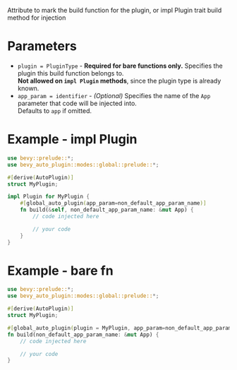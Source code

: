 Attribute to mark the build function for the plugin, or impl Plugin trait build method for injection

# Parameters
- `plugin = PluginType` - **Required for bare functions only.** Specifies the plugin this build function belongs to.  
  **Not allowed on `impl Plugin` methods**, since the plugin type is already known.
- `app_param = identifier` - *(Optional)* Specifies the name of the `App` parameter that code will be injected into.  
  Defaults to `app` if omitted.

# Example - impl Plugin
```rust
use bevy::prelude::*;
use bevy_auto_plugin::modes::global::prelude::*;

#[derive(AutoPlugin)]
struct MyPlugin;

impl Plugin for MyPlugin {
    #[global_auto_plugin(app_param=non_default_app_param_name)]
    fn build(&self, non_default_app_param_name: &mut App) {
        // code injected here

        // your code
    }
}
```

# Example - bare fn
```rust
use bevy::prelude::*;
use bevy_auto_plugin::modes::global::prelude::*;

#[derive(AutoPlugin)]
struct MyPlugin;

#[global_auto_plugin(plugin = MyPlugin, app_param=non_default_app_param_name)]
fn build(non_default_app_param_name: &mut App) {
    // code injected here

    // your code
}
```